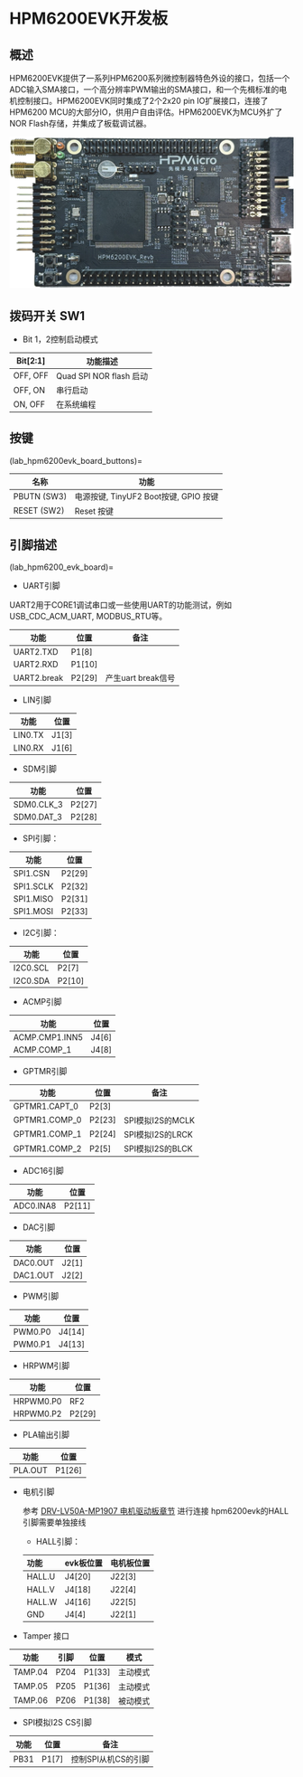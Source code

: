 # HPM6200EVK开发板

## 概述

HPM6200EVK提供了一系列HPM6200系列微控制器特色外设的接口，包括一个ADC输入SMA接口，一个高分辨率PWM输出的SMA接口，和一个先楫标准的电机控制接口。HPM6200EVK同时集成了2个2x20 pin IO扩展接口，连接了HPM6200 MCU的大部分IO，供用户自由评估。HPM6200EVK为MCU外扩了NOR Flash存储，并集成了板载调试器。

![hpm6200evk](doc/hpm6200evk.png "hpm6200evk")

## 拨码开关 SW1

- Bit 1，2控制启动模式

| Bit[2:1] | 功能描述                |
| -------- | ----------------------- |
| OFF, OFF | Quad SPI NOR flash 启动 |
| OFF, ON  | 串行启动                |
| ON, OFF  | 在系统编程              |

## 按键

(lab_hpm6200evk_board_buttons)=

| 名称       | 功能                                  |
| ---------- | ------------------------------------- |
| PBUTN (SW3) | 电源按键, TinyUF2 Boot按键, GPIO 按键 |
| RESET (SW2) | Reset 按键                            |

## 引脚描述

(lab_hpm6200_evk_board)=

- UART引脚

 UART2用于CORE1调试串口或一些使用UART的功能测试，例如USB_CDC_ACM_UART, MODBUS_RTU等。

| 功能       | 位置   | 备注     |
| ---------- | ------ | ------ |
| UART2.TXD | P1[8] |
| UART2.RXD | P1[10] |
| UART2.break | P2[29] | 产生uart break信号|

- LIN引脚

| 功能 | 位置 |
| ---------- | ------ |
| LIN0.TX    | J1[3] |
| LIN0.RX    | J1[6] |

- SDM引脚

| 功能 | 位置 |
| ---------- | ------ |
| SDM0.CLK_3    | P2[27] |
| SDM0.DAT_3    | P2[28] |

- SPI引脚：

| 功能      | 位置   |
| --------- | ------ |
| SPI1.CSN  | P2[29] |
| SPI1.SCLK | P2[32] |
| SPI1.MISO | P2[31] |
| SPI1.MOSI | P2[33] |

- I2C引脚：

| 功能     | 位置   |
| -------- | ------ |
| I2C0.SCL | P2[7] |
| I2C0.SDA | P2[10] |

- ACMP引脚

| 功能       | 位置   |
| ---------- | ------ |
| ACMP.CMP1.INN5 | J4[6] |
| ACMP.COMP_1 | J4[8]  |

- GPTMR引脚

| 功能          | 位置   |  备注 |
| ------------- | ------ | ------ |
| GPTMR1.CAPT_0 | P2[3] |
| GPTMR1.COMP_0 | P2[23] | SPI模拟I2S的MCLK |
| GPTMR1.COMP_1 | P2[24]  | SPI模拟I2S的LRCK |
| GPTMR1.COMP_2 | P2[5]  | SPI模拟I2S的BLCK |

- ADC16引脚

| 功能      | 位置   |
| --------- | ------ |
| ADC0.INA8 | P2[11] |

- DAC引脚

| 功能     | 位置  |
| -------- | ----- |
| DAC0.OUT | J2[1] |
| DAC1.OUT | J2[2] |

- PWM引脚

| 功能     | 位置  |
| -------- | ----- |
| PWM0.P0 | J4[14] |
| PWM0.P1 | J4[13] |

- HRPWM引脚

| 功能     | 位置  |
| -------- | ----- |
| HRPWM0.P0 | RF2 |
| HRPWM0.P2 | P2[29] |

- PLA输出引脚

| 功能     | 位置  |
| -------- | ----- |
| PLA.OUT | P1[26] |

- 电机引脚

    参考 [DRV-LV50A-MP1907 电机驱动板章节](lab_drv_lv50a_mp1907) 进行连接
    hpm6200evk的HALL引脚需要单独接线

    - HALL引脚：

    | 功能      | evk板位置    |电机板位置    |
    | --------- | ------      | ------      |
    | HALL.U    | J4[20]      | J22[3]      |
    | HALL.V    | J4[18]      | J22[4]      |
    | HALL.W    | J4[16]      | J22[5]      |
    | GND       | J4[4]       | J22[1]      |

- Tamper 接口

| 功能     | 引脚   | 位置   |   模式   |
|----------|--------|--------|---------|
| TAMP.04  | PZ04   | P1[33] | 主动模式 |
| TAMP.05  | PZ05   | P1[36] | 主动模式 |
| TAMP.06  | PZ06   | P1[38] | 被动模式 |

- SPI模拟I2S CS引脚

| 功能 | 位置   |  备注 |
| ---- | ----- | ------ |
| PB31  | P1[7] | 控制SPI从机CS的引脚 |
